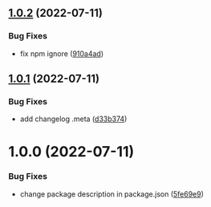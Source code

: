 ## [1.0.2](https://github.com/utkaka/ScaleNineSlicer/compare/v1.0.1...v1.0.2) (2022-07-11)


### Bug Fixes

* fix npm ignore ([910a4ad](https://github.com/utkaka/ScaleNineSlicer/commit/910a4ad2c004a76173e4c557916abdec22fa3fab))

## [1.0.1](https://github.com/utkaka/ScaleNineSlicer/compare/v1.0.0...v1.0.1) (2022-07-11)


### Bug Fixes

* add changelog .meta ([d33b374](https://github.com/utkaka/ScaleNineSlicer/commit/d33b374f24aba87b974adfd5abd75ef8da3f31a1))

# 1.0.0 (2022-07-11)


### Bug Fixes

* change package description in package.json ([5fe69e9](https://github.com/utkaka/ScaleNineSlicer/commit/5fe69e9f40950d7d3fc1d6843b74bd5256eedf23))
